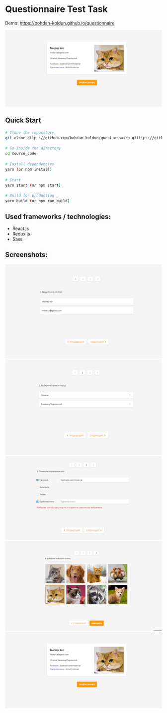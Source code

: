
# Questionnaire Test Task 
Demo: https://bohdan-koldun.github.io/questionnaire

![Иллюстрация к проекту](https://github.com/bohdan-koldun/questionnaire/blob/master/screenshots/screenshot-cat-5.jpg)

## Quick Start

```bash
# Clone the repository
git clone https://github.com/bohdan-koldun/questionnaire.gitttps://github.com/bohdan-koldun/image-uploader-by-url.git

# Go inside the directory
cd source_code

# Install dependencies
yarn (or npm install)

# Start 
yarn start (or npm start)

# Build for production
yarn build (or npm run build)
```
## Used frameworks / technologies:

* React.js
* Redux.js
* Sass

## Screenshots:

![Иллюстрация к проекту](https://github.com/bohdan-koldun/questionnaire/blob/master/screenshots/screenshot-cat-1.jpg)
![Иллюстрация к проекту](https://github.com/bohdan-koldun/questionnaire/blob/master/screenshots/screenshot-cat-2.jpg)
![Иллюстрация к проекту](https://github.com/bohdan-koldun/questionnaire/blob/master/screenshots/screenshot-cat-3.jpg)
![Иллюстрация к проекту](https://github.com/bohdan-koldun/questionnaire/blob/master/screenshots/screenshot-cat-4.jpg)
![Иллюстрация к проекту](https://github.com/bohdan-koldun/questionnaire/blob/master/screenshots/screenshot-cat-5.jpg)
